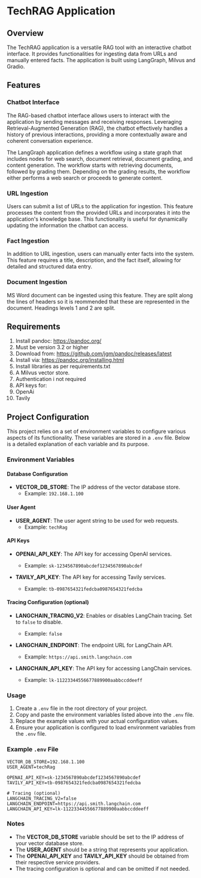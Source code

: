 # TechRAG Application

## Overview

The TechRAG application is a versatile RAG tool with an interactive chatbot interface. It provides functionalities for ingesting data from URLs and manually entered facts. The application is built using LangGraph, Milvus and Gradio.

## Features

### Chatbot Interface

The RAG-based chatbot interface allows users to interact with the application by sending messages and receiving responses. Leveraging Retrieval-Augmented Generation (RAG), the chatbot effectively handles a history of previous interactions, providing a more contextually aware and coherent conversation experience.

The LangGraph application defines a workflow using a state graph that includes nodes for web search, document retrieval, document grading, and content generation. The workflow starts with retrieving documents, followed by grading them. Depending on the grading results, the workflow either performs a web search or proceeds to generate content.

### URL Ingestion

Users can submit a list of URLs to the application for ingestion. This feature processes the content from the provided URLs and incorporates it into the application's knowledge base. This functionality is useful for dynamically updating the information the chatbot can access.

### Fact Ingestion

In addition to URL ingestion, users can manually enter facts into the system. This feature requires a title, description, and the fact itself, allowing for detailed and structured data entry.

### Document Ingestion

MS Word document can be ingested using this feature.  They are split along the lines of headers so it is reommended that these are represented in the document. Headings levels 1 and 2 are split. 


## Requirements

1. Install pandoc: https://pandoc.org/
  1. Must be version 3.2 or higher
  2. Download from: https://github.com/jgm/pandoc/releases/latest
  3. Install via: https://pandoc.org/installing.html
2. Install libraries as per requirements.txt
3. A Milvus vector store.  
  1. Authentication i not required
4. API keys for:
  1. OpenAi
  2. Tavily


## Project Configuration

This project relies on a set of environment variables to configure various aspects of its functionality. These variables are stored in a `.env` file. Below is a detailed explanation of each variable and its purpose.

### Environment Variables

#### Database Configuration

- **VECTOR_DB_STORE**: The IP address of the vector database store.
  - Example: `192.168.1.100`

#### User Agent

- **USER_AGENT**: The user agent string to be used for web requests.
  - Example: `techRag`

#### API Keys

- **OPENAI_API_KEY**: The API key for accessing OpenAI services.
  - Example: `sk-1234567890abcdef1234567890abcdef`

- **TAVILY_API_KEY**: The API key for accessing Tavily services.
  - Example: `tb-0987654321fedcba0987654321fedcba`

#### Tracing Configuration (optional)

- **LANGCHAIN_TRACING_V2**: Enables or disables LangChain tracing. Set to `false` to disable.
  - Example: `false`

- **LANGCHAIN_ENDPOINT**: The endpoint URL for LangChain API.
  - Example: `https://api.smith.langchain.com`

- **LANGCHAIN_API_KEY**: The API key for accessing LangChain services.
  - Example: `lk-11223344556677889900aabbccddeeff`

### Usage

1. Create a `.env` file in the root directory of your project.
2. Copy and paste the environment variables listed above into the `.env` file.
3. Replace the example values with your actual configuration values.
4. Ensure your application is configured to load environment variables from the `.env` file.

### Example `.env` File

```env
VECTOR_DB_STORE=192.168.1.100
USER_AGENT=techRag

OPENAI_API_KEY=sk-1234567890abcdef1234567890abcdef
TAVILY_API_KEY=tb-0987654321fedcba0987654321fedcba

# Tracing (optional)
LANGCHAIN_TRACING_V2=false
LANGCHAIN_ENDPOINT=https://api.smith.langchain.com
LANGCHAIN_API_KEY=lk-11223344556677889900aabbccddeeff
```

### Notes

- The **VECTOR_DB_STORE** variable should be set to the IP address of your vector database store.
- The **USER_AGENT** should be a string that represents your application.
- The **OPENAI_API_KEY** and **TAVILY_API_KEY** should be obtained from their respective service providers.
- The tracing configuration is optional and can be omitted if not needed.

